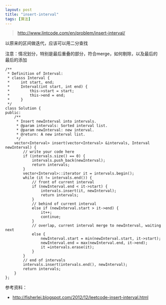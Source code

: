 ```yaml
---
layout: post
title: "insert-interval"
tags: [算法]
---	
```

	
>http://www.lintcode.com/en/problem/insert-interval/


以原来的区间做迭代，应该可以用二分查找

注意：情况划分，特别是最后重叠的部分，符合merge，如何剔除，以及最后的最后的添加


	/**
	 * Definition of Interval:
	 * classs Interval {
	 *     int start, end;
	 *     Interval(int start, int end) {
	 *         this->start = start;
	 *         this->end = end;
	 *     }
	 */
	class Solution {
	public:
	    /**
	     * Insert newInterval into intervals.
	     * @param intervals: Sorted interval list.
	     * @param newInterval: new interval.
	     * @return: A new interval list.
	     */
	    vector<Interval> insert(vector<Interval> &intervals, Interval newInterval) {
	        // write your code here
	        if (intervals.size() == 0) {
	            intervals.push_back(newInterval);
	            return intervals;
	        }
	        vector<Interval>::iterator it = intervals.begin();
	        while (it != intervals.end()) {
	            // front of current interval
	            if (newInterval.end < it->start) {
	                intervals.insert(it, newInterval);
	                return intervals;
	            } 
	            // behind of current interval
	            else if (newInterval.start > it->end) {
	                it++;
	                continue;
	            }
	            // overlap, current interval merge to newInterval, waiting next
	            else {
	                newInterval.start = min(newInterval.start, it->start);
	                newInterval.end = max(newInterval.end, it->end);
	                it =intervals.erase(it);
	            }
	        }
	        // end of intervals
	        intervals.insert(intervals.end(), newInterval);
	        return intervals;
	    }
	};
	


参考资料：

+ http://fisherlei.blogspot.com/2012/12/leetcode-insert-interval.html